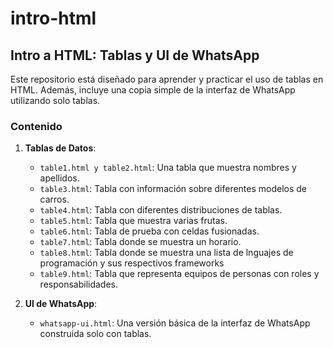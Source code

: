 # intro-html

## Intro a HTML: Tablas y UI de WhatsApp

Este repositorio está diseñado para aprender y practicar el uso de tablas en HTML. Además, incluye una copia simple de la interfaz de WhatsApp utilizando solo tablas.

### Contenido

1. **Tablas de Datos**:
   - `table1.html y table2.html`: Una tabla que muestra nombres y apellidos.
   - `table3.html`: Tabla con información sobre diferentes modelos de carros.
   - `table4.html`: Tabla con diferentes distribuciones de tablas.
   - `table5.html`: Tabla que muestra varias frutas.
   - `table6.html`: Tabla de prueba con celdas fusionadas.
   - `table7.html`: Tabla donde se muestra un horario.
   - `table8.html`: Tabla donde se muestra una lista de lnguajes de programación y sus respectivos frameworks
   - `table9.html`: Tabla que representa equipos de personas con roles y responsabilidades.

2. **UI de WhatsApp**:
   - `whatsapp-ui.html`: Una versión básica de la interfaz de WhatsApp construida solo con tablas.
